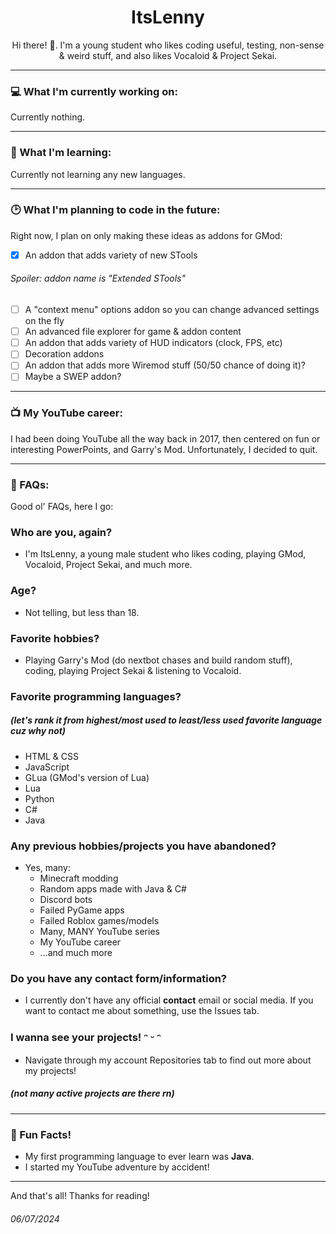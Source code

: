 <p align="center">
  <h1 align="center">ItsLenny</h1>
  <p align="center">Hi there! 👋.
  I'm a young student who likes coding useful, testing, non-sense & weird stuff, and also likes Vocaloid & Project Sekai.</p>
</p>

---
### 💻 What I'm currently working on:

Currently nothing.

---
### 🌱 What I'm learning:

Currently not learning any new languages.

---
### 🕑 What I'm planning to code in the future:
Right now, I plan on only making these ideas as addons for GMod:
- [X] An addon that adds variety of new STools
###### *Spoiler: addon name is "Extended STools"*
- [ ] A "context menu" options addon so you can change advanced settings on the fly
- [ ] An advanced file explorer for game & addon content
- [ ] An addon that adds variety of HUD indicators (clock, FPS, etc)
- [ ] Decoration addons
- [ ] An addon that adds more Wiremod stuff (50/50 chance of doing it)?
- [ ] Maybe a SWEP addon?

---
### 📺 My YouTube career:

I had been doing YouTube all the way back in 2017, then centered on fun or interesting PowerPoints, and Garry's Mod. Unfortunately, I decided to quit.

---
### 💬 FAQs:
Good ol' FAQs, here I go:
### Who are you, again?
- I'm ItsLenny, a young male student who likes coding, playing GMod, Vocaloid, Project Sekai, and much more.

### Age?
- Not telling, but less than 18.

### Favorite hobbies?
- Playing Garry's Mod (do nextbot chases and build random stuff), coding, playing Project Sekai & listening to Vocaloid.

### Favorite programming languages?
##### *(let's rank it from highest/most used to least/less used favorite language cuz why not)*
- HTML & CSS
- JavaScript
- GLua (GMod's version of Lua)
- Lua
- Python
- C#
- Java

### Any previous hobbies/projects you have abandoned?
- Yes, many:
    - Minecraft modding
    - Random apps made with Java & C#
    - Discord bots
    - Failed PyGame apps
    - Failed Roblox games/models
    - Many, MANY YouTube series
    - My YouTube career
    - ...and much more

### Do you have any contact form/information?
- I currently don't have any official **contact** email or social media. If you want to contact me about something, use the Issues tab.

### I wanna see your projects! ᵔ ᵕ ᵔ
- Navigate through my account Repositories tab to find out more about my projects!
##### (not many active projects are there rn)

---
### 🍦 Fun Facts!
- My first programming language to ever learn was **Java**.
- I started my YouTube adventure by accident!

---
And that's all! Thanks for reading!
###### 06/07/2024
